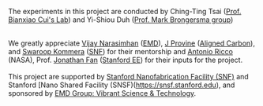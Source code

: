 The experiments in this project are conducted by Ching-Ting Tsai ([Prof. Bianxiao Cui's Lab](https://cuilab.stanford.edu)) and Yi-Shiou Duh ([Prof. Mark Brongersma group](https://glam.stanford.edu/people/mark-brongersma))<br>
<br>

We greatly appreciate [Vijay Narasimhan](https://www.linkedin.com/in/vijaykrisnarasimhan/) ([EMD](https://www.emdgroup.com/en)), [J Provine](https://www.linkedin.com/in/j-provine-65b77910/) ([Aligned Carbon](https://www.activate.org/aligned-carbon)), and [Swaroop Kommera](https://snfexfab.stanford.edu/snf/people/swaroop-kommera) ([SNF](https://snfexfab.stanford.edu)) for their mentorship and [Antonio Ricco](https://web.stanford.edu/~ajricco/AJRicco.htm) (NASA), Prof. [Jonathan Fan](https://engineering.stanford.edu/people/jonathan-fan) ([Stanford EE](https://ee.stanford.edu)) for their inputs for the project.<br>
<br>
This project are supported by [Stanford Nanofabrication Facility (SNF)](https://snfexfab.stanford.edu) and Stanford [Nano Shared Facility (SNSF)(https://snsf.stanford.edu), and sponsored by [EMD Group: Vibrant Science & Technology](https://www.emdgroup.com/en).
